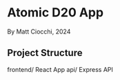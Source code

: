 # Atomic D20 App
By Matt Ciocchi, 2024

## Project Structure

frontend/   React App
api/        Express API
